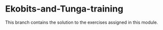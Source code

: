 # Ekobits-and-Tunga-training
This branch contains the solution to the exercises assigned in this module.

